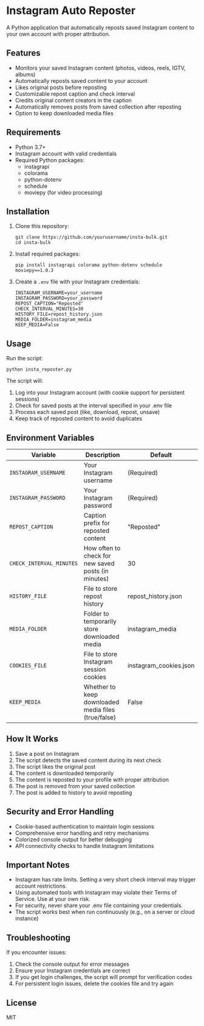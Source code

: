 # Instagram Auto Reposter

A Python application that automatically reposts saved Instagram content to your own account with proper attribution.

## Features

- Monitors your saved Instagram content (photos, videos, reels, IGTV, albums)
- Automatically reposts saved content to your account
- Likes original posts before reposting
- Customizable repost caption and check interval
- Credits original content creators in the caption
- Automatically removes posts from saved collection after reposting
- Option to keep downloaded media files

## Requirements

- Python 3.7+
- Instagram account with valid credentials
- Required Python packages:
  - instagrapi
  - colorama
  - python-dotenv
  - schedule
  - moviepy (for video processing)

## Installation

1. Clone this repository:
   ```
   git clone https://github.com/yourusername/insta-bulk.git
   cd insta-bulk
   ```

2. Install required packages:
   ```
   pip install instagrapi colorama python-dotenv schedule moviepy==1.0.3
   ```

3. Create a `.env` file with your Instagram credentials:
   ```
   INSTAGRAM_USERNAME=your_username
   INSTAGRAM_PASSWORD=your_password
   REPOST_CAPTION="Reposted"
   CHECK_INTERVAL_MINUTES=30
   HISTORY_FILE=repost_history.json
   MEDIA_FOLDER=instagram_media
   KEEP_MEDIA=False
   ```

## Usage

Run the script:
```
python insta_reposter.py
```

The script will:
1. Log into your Instagram account (with cookie support for persistent sessions)
2. Check for saved posts at the interval specified in your .env file
3. Process each saved post (like, download, repost, unsave)
4. Keep track of reposted content to avoid duplicates

## Environment Variables

| Variable | Description | Default |
|----------|-------------|---------|
| `INSTAGRAM_USERNAME` | Your Instagram username | (Required) |
| `INSTAGRAM_PASSWORD` | Your Instagram password | (Required) |
| `REPOST_CAPTION` | Caption prefix for reposted content | "Reposted" |
| `CHECK_INTERVAL_MINUTES` | How often to check for new saved posts (in minutes) | 30 |
| `HISTORY_FILE` | File to store repost history | repost_history.json |
| `MEDIA_FOLDER` | Folder to temporarily store downloaded media | instagram_media |
| `COOKIES_FILE` | File to store Instagram session cookies | instagram_cookies.json |
| `KEEP_MEDIA` | Whether to keep downloaded media files (true/false) | False |

## How It Works

1. Save a post on Instagram
2. The script detects the saved content during its next check
3. The script likes the original post
4. The content is downloaded temporarily
5. The content is reposted to your profile with proper attribution
6. The post is removed from your saved collection
7. The post is added to history to avoid reposting

## Security and Error Handling

- Cookie-based authentication to maintain login sessions
- Comprehensive error handling and retry mechanisms
- Colorized console output for better debugging
- API connectivity checks to handle Instagram limitations

## Important Notes

- Instagram has rate limits. Setting a very short check interval may trigger account restrictions.
- Using automated tools with Instagram may violate their Terms of Service. Use at your own risk.
- For security, never share your .env file containing your credentials.
- The script works best when run continuously (e.g., on a server or cloud instance)

## Troubleshooting

If you encounter issues:
1. Check the console output for error messages
2. Ensure your Instagram credentials are correct
3. If you get login challenges, the script will prompt for verification codes
4. For persistent login issues, delete the cookies file and try again

## License

MIT 
